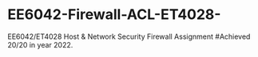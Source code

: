 # EE6042-Firewall-ACL-ET4028-
EE6042/ET4028 Host &amp; Network Security Firewall Assignment
#Achieved 20/20 in year 2022. 

